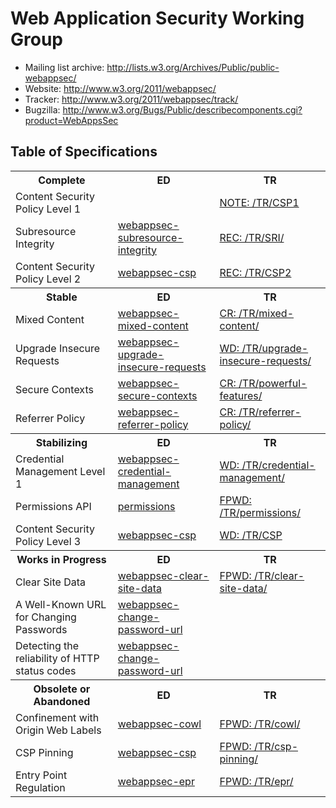 Web Application Security Working Group
======================================

* Mailing list archive: <http://lists.w3.org/Archives/Public/public-webappsec/>
* Website: <http://www.w3.org/2011/webappsec/>
* Tracker: <http://www.w3.org/2011/webappsec/track/>
* Bugzilla: <http://www.w3.org/Bugs/Public/describecomponents.cgi?product=WebAppsSec>

## Table of Specifications

<table>
  <tbody id="complete">
    <tr>
      <th>Complete</th>
      <th>ED</th>
      <th>TR</th>
    </tr>
    <tr>
      <td>Content Security Policy Level 1</td>
      <td></td>
      <td><a href="http://w3.org/TR/CSP1/" class="note">NOTE: /TR/CSP1</a></td>
    </tr>
    <tr>
      <td>Subresource Integrity</td>
      <td><a href="https://w3c.github.io/webappsec-subresource-integrity/">webappsec-subresource-integrity</a></td>
      <td><a href="http://w3.org/TR/SRI/" class="REC">REC: /TR/SRI/</a></td>
    </tr>
    <tr>
      <td>Content Security Policy Level 2</td>
      <td><a href="https://w3c.github.io/webappsec-csp/2/">webappsec-csp</a></td>
      <td><a href="http://w3.org/TR/CSP2/" class="REC">REC: /TR/CSP2</a></td>
    </tr>
  </tbody>
  <tbody id="stable">
    <tr>
      <th>Stable</th>
      <th>ED</th>
      <th>TR</th>
    </tr>
    <tr>
      <td>Mixed Content</td>
      <td><a href="https://w3c.github.io/webappsec-mixed-content/">webappsec-mixed-content</a></td>
      <td><a href="http://w3.org/TR/mixed-content/" class="cr">CR: /TR/mixed-content/</a></td>
    </tr>
    <tr>
      <td>Upgrade Insecure Requests</td>
      <td><a href="https://w3c.github.io/webappsec-upgrade-insecure-requests/">webappsec-upgrade-insecure-requests</a></td>
      <td><a href="http://w3.org/TR/upgrade-insecure-requests/" class="wd">WD: /TR/upgrade-insecure-requests/</a></td>
    </tr>
    <tr>
      <td>Secure Contexts</td>
      <td><a href="https://w3c.github.io/webappsec-secure-contexts/">webappsec-secure-contexts</a></td>
      <td><a href="http://w3.org/TR/powerful-features/" class="CR">CR: /TR/powerful-features/</a></td>
    </tr>
    <tr>
      <td>Referrer Policy</td>
      <td><a href="https://w3c.github.io/webappsec-referrer-policy/">webappsec-referrer-policy</a></td>
      <td><a href="http://w3.org/TR/referrer-policy/" class="CR">CR: /TR/referrer-policy/</a></td>
    </tr>
  </tbody>
  <tbody id="stabilizing">
    <tr>
      <th>Stabilizing</th>
      <th>ED</th>
      <th>TR</th>
    </tr>
    <tr>
      <td>Credential Management Level 1</td>
      <td><a href="https://w3c.github.io/webappsec-credential-management/">webappsec-credential-management</a></td>
      <td><a href="http://w3.org/TR/credential-management/" class="wd">WD: /TR/credential-management/</a></td>
    </tr>
    <tr>
      <td>Permissions API</td>
      <td><a href="https://w3c.github.io/permissions/">permissions</a></td>
      <td><a href="http://w3.org/TR/permissions/" class="fpwd">FPWD: /TR/permissions/</a></td>
    </tr>
    <tr>
      <td>Content Security Policy Level 3</td>
      <td><a href="https://w3c.github.io/webappsec-csp/2/">webappsec-csp</a></td>
      <td><a href="http://w3.org/TR/CSP2/" class="wd">WD: /TR/CSP</a></td>
    </tr>
  </tbody>
  <tbody id="wip">
    <tr>
      <th>Works in Progress</th>
      <th>ED</th>
      <th>TR</th>
    </tr>
    <tr>
      <td>Clear Site Data</td>
      <td><a href="https://w3c.github.io/webappsec-clear-site-data/">webappsec-clear-site-data</a></td>
      <td><a href="http://w3.org/TR/clear-site-data/" class="fpwd">FPWD: /TR/clear-site-data/</a></td>
    </tr>
        <tr>
      <td>A Well-Known URL for Changing Passwords</td>
      <td><a href="https://w3c.github.io/webappsec-change-password-url/">webappsec-change-password-url</a></td>
      <td></td>
    </tr>
    <tr>
      <td>Detecting the reliability of HTTP status codes</td>
      <td><a href="https://w3c.github.io/webappsec-change-password-url/response-code-reliability.html">webappsec-change-password-url</a></td>
      <td></td>
    </tr>
  </tbody>
    <tbody id="obsolete">
    <tr>
      <th>Obsolete or Abandoned</th>
      <th>ED</th>
      <th>TR</th>
    </tr>
      <tr>
      <td>Confinement with Origin Web Labels</td>
      <td><a href="https://w3c.github.io/webappsec-cowl/">webappsec-cowl</a></td>
      <td><a href="http://w3.org/TR/cowl/" class="fpwd">FPWD: /TR/cowl/</a></td>
    </tr>
    <tr>
      <td>CSP Pinning</td>
      <td><a href="https://w3c.github.io/webappsec-csp/pinning/">webappsec-csp</a></td>
      <td><a href="http://w3.org/TR/csp-pinning/" class="fpwd">FPWD: /TR/csp-pinning/</a></td>
    </tr>
    <tr>
      <td>Entry Point Regulation</td>
      <td><a href="https://w3c.github.io/webappsec-epr/">webappsec-epr</a></td>
      <td><a href="http://w3.org/TR/epr/" class="fpwd">FPWD: /TR/epr/</a></td>
    </tr>
  </tbody>
</table>
